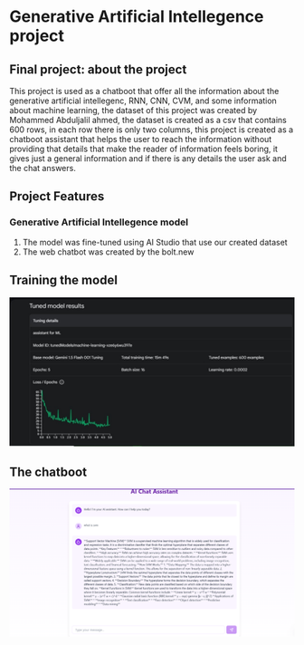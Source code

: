 # Generative Artificial Intellegence project 
## Final project: about the project
This project is used as a chatboot that offer all the information about the generative artificial intellegenc, RNN, CNN, CVM, and some information about 
machine learning, the dataset of this project was created by Mohammed Abduljalil ahmed, the dataset is created as a csv that contains 600 rows, in each row 
there is only two columns, this project is created as a chatboot assistant that helps the user to reach the information without providing that details that
make the reader of  information feels boring, it gives just a general information and if there is any details the user ask and the chat answers.
## Project Features
### Generative Artificial Intellegence model
1. The model was fine-tuned using AI Studio that use our created dataset
2. The web chatbot was created by the bolt.new

## Training the model 
![image alt](https://github.com/mhmdalmndoop2580/chatbootmohammed/blob/main/projectwork%20photo.jpg)
## The chatboot 
![image alt](https://github.com/mhmdalmndoop2580/chatbootmohammed/blob/458038012568a4f38419b23b480c18a6ad7b14e5/project%20photo.png)
